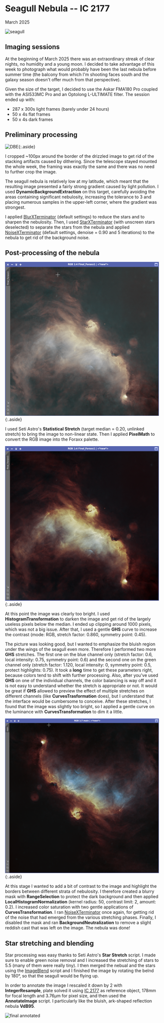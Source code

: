 # Seagull Nebula -- IC 2177

March 2025

![seagull](final.png)

## Imaging sessions

At the beginning of March 2025 there was an extraordinary streak of clear
nights, no humidity and a young moon. I decided to take advantage of this week
to photograph what would probably have been the last nebula before summer time
(the balcony from which I'm shooting faces south and the galaxy season doesn't
offer much from that perspective).

Given the size of the target, I decided to use the Askar FMA180 Pro coupled with
the ASI533MC Pro and an Optolong L-ULTIMATE filter. The session ended up with:

* 287 x 300s light frames (barely under 24 hours)
* 50 x 4s flat frames
* 50 x 4s dark frames

## Preliminary processing

![DBE](dbe.png){:.aside}

I cropped ~100px around the border of the drizzled image to get rid of the
stacking artifacts caused by dithering. Since the telescope stayed mounted the
whole week, the framing was exactly the same and there was no need to further
crop the image.

The seagull nebula is relatively low at my latitude, which meant that the
resulting image presented a fairly strong gradient caused by light pollution. I
used **DynamicBackgroundExtraction** on this target, carefully avoiding the
areas containing significant nebulosity, increasing the tolerance to 3 and
placing numerous samples in the upper-left corner, where the gradient was
strongest.

I applied [BlurXTerminator] (default settings) to reduce the stars and to
sharpen the nebulosity. Then, I used [StarXTerminator] (with unscreen stars
deselected) to separate the stars from the nebula and applied [NoiseXTerminator]
(default settings, denoise = 0.90 and 5 iterations) to the nebula to get rid of
the background noise.

## Post-processing of the nebula

![Foraxx palette](foraxx.png){:.aside}

I used Seti Astro's **Statistical Stretch** (target median = 0.20, unlinked
stretch) to bring the image to non-linear state. Then I applied **PixelMath** to
convert the RGB image into the Foraxx palette.

![stretching](stretching.png){:.aside}

At this point the image was clearly too bright. I used
**HistogramTransformation** to darken the image and get rid of the largely
useless pixels below the median. I ended up clipping around 1000 pixels, which
was not a big issue. After that, I used a gentle **GHS** curve to increase the
contrast (mode: RGB, stretch factor: 0.860, symmetry point: 0.45).

The picture was looking good, but I wanted to emphasize the bluish region under
the wings of the seagull even more. Therefore I performed two more **GHS**
stretches. The first one on the blue channel only (stretch factor: 0.6, local
intensity: 0.75, symmetry point: 0.6) and the second one on the green channel
only (stretch factor: 1.120, local intensity: 0, symmetry point: 0.5, protect
highlights: 0.75). It took a **long** time to get these parameters right,
because colors tend to shift with further processing. Also, after you've used
**GHS** on one of the individual channels, the color balancing is way off and it
is not easy to understand whether the stretch is appropriate or not. It would be
great if **GHS** allowed to preview the effect of multiple stretches on
different channels (like **CurvesTrasformation** does), but I understand that
the interface would be cumbersome to conceive. After these stretches, I found
that the image was slightly too bright, so I applied a gentle curve on the
luminance with **CurvesTransformation** to dim it a little.

![saturation](saturation.png){:.aside}

At this stage I wanted to add a bit of contrast to the image and highlight the
borders between different strata of nebulosity. I therefore created a blurry
mask with **RangeSelection** to protect the dark background and then applied
**LocalHistogramNormalization** (kernel radius: 50, contrast limit: 2, amount:
0.2). I increased color saturation with two gentle applications of
**CurvesTransformation**. I ran [NoiseXTerminator] once again, for getting rid
of the noise that had emerged from the various stretching phases. Finally, I
disabled the mask and ran **BackgroundNeutralization** to remove a slight
reddish cast that was left on the image. The nebula was done!

## Star stretching and blending

Star processing was easy thanks to Seti Astro's **Star Stretch** script. I made
sure to enable green noise removal and I increased the stretching of stars to
5.5 (many of them were really tiny). I then merged the nebual and the stars
using the [ImageBlend] script and I finished the image by rotating the belnd by
180°, so that the seagull would be flying up.

In order to annotate the image I rescaled it down by 2 with **IntegerResample**,
plate solved it using [IC 2177](https://en.wikipedia.org/wiki/IC_2177) as
reference object, 178mm for focal length and 3.76μm for pixel size, and then
used the **AnnotateImage** script. I particularly like the bluish, ark-shaped
reflection nebula **VdB95**.

![final annotated](final_annotated.png)

[BlurXTerminator]: https://www.rc-astro.com/software/bxt/
[StarXTerminator]: https://www.rc-astro.com/software/sxt/
[NoiseXTerminator]: https://www.rc-astro.com/software/nxt/
[ImageBlend]: https://cosmicphotons.com/scripts/
